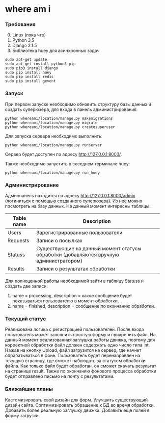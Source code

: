 # where am i

### Требования
0. Linux (пока что)
1. Python 3.5
2. Django 2.1.5
3. Библиотека huey для асинхронных задач
```
sudo apt-get update
sudo apt-get install python3-pip
sudo pip3 install django
sudo pip install huey
sudo pip install redis
sudo pip install gevent
```

### Запуск
При первом запуске необходимо обновить структуру базы данных и создать суперюзера, для
входа в панель администрирования:
```
python whereami/location/manage.py makemigrations
python whereami/location/manage.py migrate
python whereami/location/manage.py createsuperuser
```

Для запуска сервера необходимо выполнить:
```
python whereami/location/manage.py runserver
```

Сервер будет доступен по адресу <http://127.0.0.1:8000/>.

Также необходимо запустить в соседнем терминале huey:
```
python whereami/location/manage.py run_huey
```

### Администрирование
Админпанель находится по адресу <http://127.0.0.1:8000/admin> (логиниться с помощью созданного суперюзера).
Из неё можно посмотреть на базу данных. На данный момент интересны таблицы:

Table name | Description
--- | ---
Users | Зарегистрированные пользователи
Requests | Записи о посылках
Statuss | Существующие на данный момент статусы обработки (добавляются вручную администратором)
Results | Записи о результатах обработки

Для полноценной работы необходимой зайти в таблицу Statuss и создать две записи:
1) name = processing, description = какое сообщение будет показываться пользователю в момент обработки,
2) name = finished, description = сообщение по окончанию обработки.

### Текущий статус
Реализована логика с регистрацией пользователей.
После входа пользователь может заполнить простую форму и прикрепить файл. На данный момент реализованная заглушка работы движка, поэтому для корректной обработки файл должен содержать одно число типа int. 
Нажав на кнопку Upload, файл загрузится на сервер, где начнет обрабатываться в фоне. Пользователь будет перенаправлен на текущую страницу, где сможет наблюдать за статусом обработки файла. Как только файл будет обработан, он сможет скачать результат на странице result. Также по окончанию фонового процесса обработки будет отправлено письмо на почту с результатами.

### Ближайшие планы
Кастомизировать свой дизайн для форм.
Улучшить существующий дизайн сайта.
Соптимизировать обращение к БД во время обработки.
Добавить более реальную заглушку движка.
Добавить еще полей в форму загрузки.
